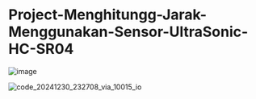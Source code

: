 # Project-Menghitungg-Jarak-Menggunakan-Sensor-UltraSonic-HC-SR04


![image](https://github.com/user-attachments/assets/93c0a0f3-78d3-4690-8f53-44c62dde43f0)

![code_20241230_232708_via_10015_io](https://github.com/user-attachments/assets/28b66842-6d62-4092-a19b-81d36e982504)
